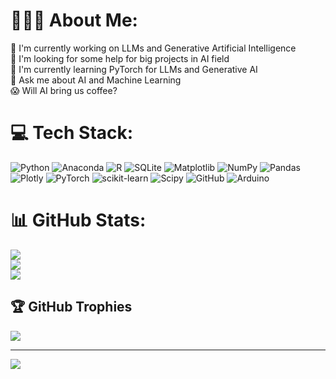 # 👨🏻‍💻 About Me:
🔭 I'm currently working on LLMs and Generative Artificial Intelligence<br>🤝 I'm looking for some help for big projects in AI field<br>🌱 I'm currently learning PyTorch for LLMs and Generative AI<br>💬 Ask me about AI and Machine Learning<br>😱 Will AI bring us coffee?
# 💻 Tech Stack:
![Python](https://img.shields.io/badge/python-3670A0?style=for-the-badge&logo=python&logoColor=ffdd54) ![Anaconda](https://img.shields.io/badge/Anaconda-%2344A833.svg?style=for-the-badge&logo=anaconda&logoColor=white) ![R](https://img.shields.io/badge/r-%23276DC3.svg?style=for-the-badge&logo=r&logoColor=white) ![SQLite](https://img.shields.io/badge/sqlite-%2307405e.svg?style=for-the-badge&logo=sqlite&logoColor=white) ![Matplotlib](https://img.shields.io/badge/Matplotlib-%23ffffff.svg?style=for-the-badge&logo=Matplotlib&logoColor=black) ![NumPy](https://img.shields.io/badge/numpy-%23013243.svg?style=for-the-badge&logo=numpy&logoColor=white) ![Pandas](https://img.shields.io/badge/pandas-%23150458.svg?style=for-the-badge&logo=pandas&logoColor=white) ![Plotly](https://img.shields.io/badge/Plotly-%233F4F75.svg?style=for-the-badge&logo=plotly&logoColor=white) ![PyTorch](https://img.shields.io/badge/PyTorch-%23EE4C2C.svg?style=for-the-badge&logo=PyTorch&logoColor=white) ![scikit-learn](https://img.shields.io/badge/scikit--learn-%23F7931E.svg?style=for-the-badge&logo=scikit-learn&logoColor=white) ![Scipy](https://img.shields.io/badge/SciPy-%230C55A5.svg?style=for-the-badge&logo=scipy&logoColor=%white) ![GitHub](https://img.shields.io/badge/github-%23121011.svg?style=for-the-badge&logo=github&logoColor=white) ![Arduino](https://img.shields.io/badge/-Arduino-00979D?style=for-the-badge&logo=Arduino&logoColor=white)
# 📊 GitHub Stats:
![](https://github-readme-stats.vercel.app/api?username=Sim98B&theme=dark&hide_border=false&include_all_commits=true&count_private=true)<br/>
![](https://github-readme-streak-stats.herokuapp.com/?user=Sim98B&theme=dark&hide_border=false)<br/>
![](https://github-readme-stats.vercel.app/api/top-langs/?username=Sim98B&theme=dark&hide_border=false&include_all_commits=true&count_private=true&layout=compact)

## 🏆 GitHub Trophies
![](https://github-profile-trophy.vercel.app/?username=Sim98B&theme=radical&no-frame=false&no-bg=true&margin-w=4)

---
[![](https://visitcount.itsvg.in/api?id=Sim98B&icon=0&color=0)](https://visitcount.itsvg.in)

<!-- Proudly created with GPRM ( https://gprm.itsvg.in ) -->
